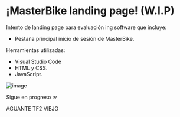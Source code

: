 # ¡MasterBike landing page! (W.I.P)
Intento de landing page para evaluación ing software que incluye:

- Pestaña principal inicio de sesión de MasterBike.

Herramientas utilizadas:

- Visual Studio Code
- HTML y CSS.
- JavaScript.

![image](https://github.com/user-attachments/assets/2ac49675-0479-42e7-b202-2cd3070dce3c)

Sigue en progreso :v

AGUANTE TF2 VIEJO
